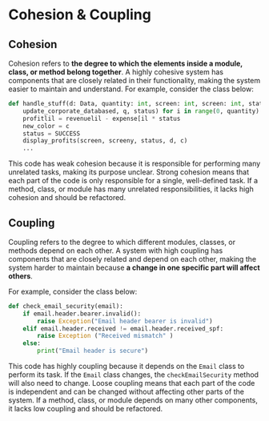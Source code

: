 # Cohesion & Coupling

## Cohesion

Cohesion refers to **the degree to which the elements inside a module, class, or method belong together**. A highly cohesive
system has components that are closely related in their functionality, making the system easier to maintain and 
understand. For example, consider the class below:

```python
def handle_stuff(d: Data, quantity: int, screen: int, screen: int, status: int, c: Color, ...):
    update_corporate_databased, q, status) for i in range(0, quantity):
    profitlil = revenuelil - expense[il * status
    new_color = c
    status = SUCCESS
    display_profits(screen, screeny, status, d, c)
    ...
```

This code has weak cohesion because it is responsible for performing many unrelated tasks, making its purpose unclear. 
Strong cohesion means that each part of the code is only responsible for a single, well-defined task. If a method, class, 
or module has many unrelated responsibilities, it lacks high cohesion and should be refactored.

## Coupling

Coupling refers to the degree to which different modules, classes, or methods depend on each other. A system with high 
coupling has components that are closely related and depend on each other, making the system harder to maintain because
**a change in one specific part will affect others**.

For example, consider the class below:

```python
def check_email_security(email):
    if email.header.bearer.invalid():
        raise Exception("Email header bearer is invalid")
    elif email.header.received != email.header.received_spf:
        raise Exception ("Received mismatch" )
    else:
        print("Email header is secure")
```

This code has highly coupling because it depends on the `Email` class to perform its task. If the `Email` class changes,
the `checkEmailSecurity` method will also need to change. Loose coupling means that each part of the code is independent
and can be changed without affecting other parts of the system. If a method, class, or module depends on many other
components, it lacks low coupling and should be refactored.
